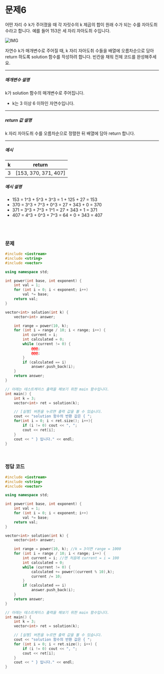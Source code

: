 
# 문제6
어떤 자리 수 k가 주어졌을 때 각 자릿수의 k 제곱의 합이 원래 수가 되는 수를 자아도취 수라고 합니다. 예를 들어 153은 세 자리 자아도취 수입니다.

![IMG](http://res.cloudinary.com/drsnvubas/image/upload/c_scale,w_400/v1518153392/narci_qsawna.png)

자연수 k가 매개변수로 주어질 때, k 자리 자아도취 수들을 배열에 오름차순으로 담아 return 하도록 solution 함수를 작성하려 합니다. 빈칸을 채워 전체 코드를 완성해주세요.

---

##### 매개변수 설명
k가 solution 함수의 매개변수로 주어집니다.

* k는 3 이상 6 이하인 자연수입니다.

---

##### return 값 설명

k 자리 자아도취 수를 오름차순으로 정렬한 뒤 배열에 담아 return 합니다.

---

##### 예시

| k | return               |
|---|----------------------|
| 3 | [153, 370, 371, 407] |

##### 예시 설명

* 153 = 1^3 + 5^3 + 3^3 = 1 + 125 + 27 = 153
* 370 = 3^3 + 7^3 + 0^3 = 27 + 343 + 0 = 370
* 371 = 3^3 + 7^3 + 1^1 = 27 + 343 + 1 = 371
* 407 = 4^3 + 0^3 + 7^3 = 64 + 0 + 343 = 407


<br>
<br>

### 문제

```cpp
#include <iostream>
#include <string>
#include <vector>

using namespace std;

int power(int base, int exponent) {
    int val = 1;
    for (int i = 0; i < exponent; i++)
        val *= base;
    return val;
}

vector<int> solution(int k) {
    vector<int> answer;

    int range = power(10, k);
    for (int i = range / 10; i < range; i++) {
        int current = i;
        int calculated = 0;
        while (current != 0) {
            @@@;
            @@@;
        }
        if (calculated == i)
            answer.push_back(i);
    }
    return answer;
}

// 아래는 테스트케이스 출력을 해보기 위한 main 함수입니다.
int main() {
    int k = 3;
    vector<int> ret = solution(k);

    // [실행] 버튼을 누르면 출력 값을 볼 수 있습니다.
    cout << "solution 함수의 반환 값은 { ";
    for(int i = 0; i < ret.size(); i++){
        if (i != 0) cout << ", ";
        cout << ret[i];
    }
    cout << " } 입니다." << endl;
}
```

<br>

### 정답 코드
```cpp
#include <iostream>
#include <string>
#include <vector>

using namespace std;

int power(int base, int exponent) {
	int val = 1;
	for (int i = 0; i < exponent; i++)
		val *= base;
	return val;
}

vector<int> solution(int k) {
	vector<int> answer;

	int range = power(10, k); //k = 3이면 range = 1000
	for (int i = range / 10; i < range; i++) {
		int current = i; //맨 처음에 current = i = 100
		int calculated = 0;
		while (current != 0) {
			calculated += power((current % 10),k);
			current /= 10;
		}
		if (calculated == i)
			answer.push_back(i);
	}
	return answer;
}

// 아래는 테스트케이스 출력을 해보기 위한 main 함수입니다.
int main() {
	int k = 3;
	vector<int> ret = solution(k);

	// [실행] 버튼을 누르면 출력 값을 볼 수 있습니다.
	cout << "solution 함수의 반환 값은 { ";
	for (int i = 0; i < ret.size(); i++) {
		if (i != 0) cout << ", ";
		cout << ret[i];
	}
	cout << " } 입니다." << endl;
}
```
